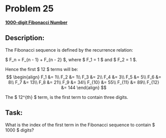 # Problem 25

[**1000-digit Fibonacci Number**](https://projecteuler.net/problem=25)

## Description:
The Fibonacci sequence is defined by the recurrence relation:

$ F_n = F_{n - 1} + F_{n - 2} $, where $ F_1 = 1 $ and $ F_2 = 1 $.

Hence the first $ 12 $ terms will be:
$$
\begin{align}
F_1 &= 1\\
F_2 &= 1\\
F_3 &= 2\\
F_4 &= 3\\
F_5 &= 5\\
F_6 &= 8\\
F_7 &= 13\\
F_8 &= 21\\
F_9 &= 34\\
F_{10} &= 55\\
F_{11} &= 89\\
F_{12} &= 144
\end{align}
$$
 
The $ 12^{th} $ term, is the first term to contain three digits.

## Task:
What is the index of the first term in the Fibonacci sequence to contain $ 1000 $ digits?

